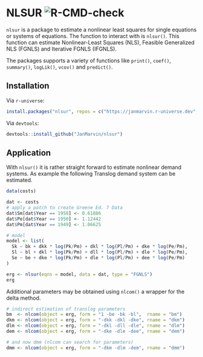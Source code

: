 # NLSUR ![R-CMD-check](https://github.com/JanMarvin/nlsur/workflows/R-CMD-check/badge.svg)

`nlsur` is a package to estimate a nonlinear least squares for single equations
or systems of equations.
The function to interact with is `nlsur()`. This function can estimate Nonlinear-Least Squares (NLS), Feasible Generalized NLS (FGNLS) and Iterative FGNLS (IFGNLS).

The packages supports a variety of functions like `print()`, `coef()`, `summary()`, `logLik()`, `vcov()` and `predict()`.

## Installation

Via `r-universe`:
```R
install.packages("nlsur", repos = c("https://janmarvin.r-universe.dev", "https://cloud.r-project.org"))
```

Via `devtools`:
```R
devtools::install_github("JanMarvin/nlsur")
```

## Application

With `nlsur()` it is rather straight forward to estimate nonlinear demand systems. As example the following Translog demand system can be estimated.

```R
data(costs)

dat <- costs
# apply a patch to create Greene Ed. 7 Data
dat$Sm[dat$Year == 1958] <- 0.61886
dat$Pe[dat$Year == 1950] <- 1.12442
dat$Pm[dat$Year == 1949] <- 1.06625

# model
model <- list(
  Sk ~ bk + dkk * log(Pk/Pm) + dkl * log(Pl/Pm) + dke * log(Pe/Pm),
  Sl ~ bl + dkl * log(Pk/Pm) + dll * log(Pl/Pm) + dle * log(Pe/Pm),
  Se ~ be + dke * log(Pk/Pm) + dle * log(Pl/Pm) + dee * log(Pe/Pm)
)

erg <- nlsur(eqns = model, data = dat, type = "FGNLS")
erg
```

Additional parameters may be obtained using `nlcom()` a wrapper for the delta method.

```R
# indirect estimation of translog parameters
bm  <- nlcom(object = erg, form = "1 -be -bk -bl",  rname = "bm")
dkm <- nlcom(object = erg, form = "-dkk -dkl -dke", rname = "dkm")
dlm <- nlcom(object = erg, form = "-dkl -dll -dle", rname = "dlm")
dem <- nlcom(object = erg, form = "-dke -dle -dee", rname = "dem")

# and now dmm (nlcom can search for parameters)
dmm <- nlcom(object = erg, form = "-dkm -dlm -dem", rname = "dmm")
```
